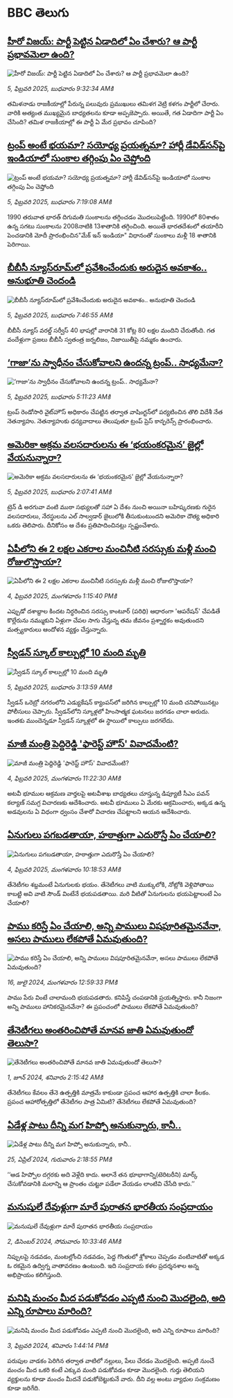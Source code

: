 # BBC తెలుగు## [హీరో విజయ్: పార్టీ పెట్టిన ఏడాదిలో ఏం చేశారు? ఆ పార్టీ ప్రభావమెలా ఉంది?](https://www.bbc.com/telugu/articles/c4g3xqdy1p0o?at_campaign=githubrss)![హీరో విజయ్: పార్టీ పెట్టిన ఏడాదిలో ఏం చేశారు? ఆ పార్టీ ప్రభావమెలా ఉంది?](https://ichef.bbci.co.uk/ace/standard/240/cpsprodpb/1f15/live/26e97dc0-e3a5-11ef-a819-277e390a7a08.jpg)_5, ఫిబ్రవరి 2025, బుధవారం 9:32:34 AMకి_తమిళనాడు రాజకీయాల్లో పేరున్న పలువురు ప్రముఖులు తమిళగ వెట్రి కళగం పార్టీలో చేరారు. వారికి అత్యంత ముఖ్యమైన బాధ్యతలను కూడా అప్పజెప్పారు. అయితే, గత ఏడాదిగా పార్టీ ఏం చేసింది? తమిళ రాజకీయాల్లో ఈ పార్టీ ఏ మేర ప్రభావం చూపింది?## [ట్రంప్ అంటే భయమా? సయోధ్య ప్రయత్నమా? హార్లీ డేవిడ్‌సన్‌పై ఇండియాలో సుంకాల తగ్గింపు ఏం చెప్తోంది](https://www.bbc.com/telugu/articles/c4g9x8vey2vo?at_campaign=githubrss)![ట్రంప్ అంటే భయమా? సయోధ్య ప్రయత్నమా? హార్లీ డేవిడ్‌సన్‌పై ఇండియాలో సుంకాల తగ్గింపు ఏం చెప్తోంది](https://ichef.bbci.co.uk/ace/standard/240/cpsprodpb/519b/live/facc0a50-e38b-11ef-a6db-51cc957ad0c9.jpg)_5, ఫిబ్రవరి 2025, బుధవారం 7:19:08 AMకి_1990 తరువాత భారత్ దిగుమతి సుంకాలను తగ్గించడం మొదలుపెట్టింది. 1990లో 80శాతం ఉన్న సగటు సుంకాలను 2008నాటికి 13శాతానికి తగ్గించింది. అయితే భారతదేశంలో తయారీని పెంచడానికి  మోదీ ప్రారంభించిన"మేక్ ఇన్  ఇండియా" విధానంతో  సుంకాలు మళ్లీ 18 శాతానికి పెరిగాయి.## [బీబీసీ న్యూస్‌రూమ్‌‌లో ప్రవేశించేందుకు అరుదైన అవకాశం.. అనుభూతి చెందండి](https://www.bbc.com/telugu/articles/cn4x9r7ndzwo?at_campaign=githubrss)![బీబీసీ న్యూస్‌రూమ్‌‌లో ప్రవేశించేందుకు అరుదైన అవకాశం.. అనుభూతి చెందండి](https://ichef.bbci.co.uk/ace/standard/240/cpsprodpb/8c29/live/a39c2f00-d23b-11ef-94cb-5f844ceb9e30.png)_5, ఫిబ్రవరి 2025, బుధవారం 7:46:55 AMకి_బీబీసీ న్యూస్ వరల్డ్ సర్వీస్ 40 భాషల్లో వారానికి 31 కోట్ల 80 లక్షల మందిని చేరుతోంది. 
గత వందేళ్లుగా ప్రజలు బీబీసీ స్వతంత్ర జర్నలిజం, నిజాయితీపై నమ్మకం ఉంచారు.## [‘గాజా’ను స్వాధీనం చేసుకోవాలని ఉందన్న ట్రంప్.. సాధ్యమేనా?](https://www.bbc.com/telugu/articles/cx2pwqypwlvo?at_campaign=githubrss)![‘గాజా’ను స్వాధీనం చేసుకోవాలని ఉందన్న ట్రంప్.. సాధ్యమేనా?](https://ichef.bbci.co.uk/ace/standard/240/cpsprodpb/eb2e/live/7ddd6db0-e37f-11ef-93a2-c5af718c473b.jpg)_5, ఫిబ్రవరి 2025, బుధవారం 5:11:23 AMకి_ట్రంప్ రెండోసారి వైట్‌హౌస్‌ అధికారం చేపట్టిన తర్వాత వాషింగ్టన్‌లో పర్యటించిన తొలి విదేశీ నేత నెతన్యాహు. నెతన్యాహుకు ధన్యవాదాలు తెలుపుతూ ట్రంప్ ప్రెస్ కాన్ఫరెన్స్ ప్రారంభించారు.## [అమెరికా అక్రమ వలసదారులను ఈ ‘భయంకరమైన’ జైల్లో వేయనున్నారా?](https://www.bbc.com/telugu/articles/c8r54xel03go?at_campaign=githubrss)![అమెరికా అక్రమ వలసదారులను ఈ ‘భయంకరమైన’ జైల్లో వేయనున్నారా?](https://ichef.bbci.co.uk/ace/standard/240/cpsprodpb/49d3/live/348ed210-e362-11ef-b8bf-d7774055f478.jpg)_5, ఫిబ్రవరి 2025, బుధవారం 2:07:41 AMకి_ట్రెన్ డి అరగువా వంటి ముఠా సభ్యులతో సహా ఏ దేశం నుంచి అయినా బహిష్కరణకు గురైన వలసదారులు, నేరస్థులను ఎల్ సాల్వడార్ జైలులోకి తీసుకుంటుందని అమెరికా దౌత్య అధికారి ఒకరు తెలిపారు. దీనికోసం ఆ దేశం ప్రతిపాదించినట్లు స్పష్టంచేశారు.## [ఏపీలోని ఈ 2 లక్షల ఎకరాల మంచినీటి సరస్సుకు మళ్లీ మంచి రోజులొస్తాయా?](https://www.bbc.com/telugu/articles/c5yve41lpp7o?at_campaign=githubrss)![ఏపీలోని ఈ 2 లక్షల ఎకరాల మంచినీటి సరస్సుకు మళ్లీ మంచి రోజులొస్తాయా?](https://ichef.bbci.co.uk/ace/standard/240/cpsprodpb/3a90/live/5f925930-e2fb-11ef-bd1b-d536627785f2.jpg)_4, ఫిబ్రవరి 2025, మంగళవారం 1:15:40 PMకి_ఎప్పుడో దశాబ్దాల కిందట నిర్ధరించిన సరస్సు కాంటూర్ (పరిధి) ఆధారంగా 'ఆపరేషన్‌' చేపడితే కొల్లేరును నమ్ముకుని ఏళ్లుగా చేపల సాగు చేస్తున్న తమ జీవనం ప్రశ్నార్థకం అవుతుందని మత్స్యకారులు ఆందోళన వ్యక్తం చేస్తున్నారు.## [ స్వీడన్ స్కూల్‌ కాల్పుల్లో 10 మంది మృతి](https://www.bbc.com/telugu/articles/cr531d2ylz8o?at_campaign=githubrss)![ స్వీడన్ స్కూల్‌ కాల్పుల్లో 10 మంది మృతి](https://ichef.bbci.co.uk/ace/standard/240/cpsprodpb/683d/live/c079d040-e367-11ef-bd1b-d536627785f2.jpg)_5, ఫిబ్రవరి 2025, బుధవారం 3:13:59 AMకి_స్వీడన్ ఒరెబ్రో నగరంలోని ఎడ్యుకేషన్ క్యాంపస్‌లో జరిగిన కాల్పుల్లో 10 మంది చనిపోయినట్లు పోలీసులు చెప్పారు.
స్వీడన్‌‌లోని స్కూళ్లలో హింసాత్మక ఘటనలు జరగడం చాలా అరుదు. 
ఇంతకు ముందెన్నడూ స్వీడన్‌  స్కూళ్లలో ఈ స్థాయిలో కాల్పులు జరగలేదు.## [మాజీ మంత్రి పెద్దిరెడ్డి 'ఫారెస్ట్ హౌస్' వివాదమేంటి?](https://www.bbc.com/telugu/articles/c9vm0z187nzo?at_campaign=githubrss)![మాజీ మంత్రి పెద్దిరెడ్డి 'ఫారెస్ట్ హౌస్' వివాదమేంటి?](https://ichef.bbci.co.uk/ace/standard/240/cpsprodpb/1540/live/bd163ee0-e2e3-11ef-9c34-2b19c8701564.jpg)_4, ఫిబ్రవరి 2025, మంగళవారం 11:22:30 AMకి_అటవీ భూముల ఆక్రమణ వార్తలపై అటవీశాఖ బాధ్యతలు చూస్తున్న డిప్యూటీ సీఎం పవన్ కల్యాణ్ సమగ్ర విచారణకు ఆదేశించారు. అటవీ భూములు ఏ మేరకు ఆక్రమించారు, అక్కడ ఉన్న అడవులను ఏ విధంగా ధ్వంసం చేశారో విచారణ చేపట్టాలని ఆయన ఆదేశించారు.## [ఏనుగులు పగబడతాయా, హఠాత్తుగా ఎదురొస్తే ఏం చేయాలి?](https://www.bbc.com/telugu/articles/cj91yrmnllno?at_campaign=githubrss)![ఏనుగులు పగబడతాయా, హఠాత్తుగా ఎదురొస్తే ఏం చేయాలి?](https://ichef.bbci.co.uk/ace/standard/240/cpsprodpb/34f1/live/c3e64150-e2e5-11ef-9c34-2b19c8701564.jpg)_4, ఫిబ్రవరి 2025, మంగళవారం 10:18:53 AMకి_తేనెటీగల శబ్దమంటే ఏనుగులకు భయం. తేనెటీగలు వాటి ముక్కులోకి, నోట్లోకి వెళ్లిపోతాయి కాబట్టి అవి వాటి సౌండ్‌ వింటేనే భయపడతాయి. మరి వీటితో ఏనుగులను భయపెట్టాలంటే ఏం చేయాలి?## [పాము కరిస్తే ఏం చేయాలి, అన్ని పాములు విషపూరితమైనవేనా, అసలు పాములు లేకపోతే ఏమవుతుంది?](https://www.bbc.com/telugu/articles/cy68v5px787o?at_campaign=githubrss)![పాము కరిస్తే ఏం చేయాలి, అన్ని పాములు విషపూరితమైనవేనా, అసలు పాములు లేకపోతే ఏమవుతుంది?](https://ichef.bbci.co.uk/ace/standard/240/cpsprodpb/2b4a/live/9ebd6700-4367-11ef-99bd-e3de731921ae.jpg)_16, జులై 2024, మంగళవారం 12:59:33 PMకి_పాము పేరు వింటే చాలామంది భయపడతారు. కనిపిస్తే చంపడానికి ప్రయత్నిస్తారు. కానీ నిజంగా అన్ని పాములు హానికరమైనవేనా? ఈ ప్రపంచంలో పాములు లేకపోతే ఏమవుతుంది?## [తేనెటీగలు అంతరించిపోతే మానవ జాతి ఏమవుతుందో తెలుసా?](https://www.bbc.com/telugu/articles/clee3p3lzvxo?at_campaign=githubrss)![తేనెటీగలు అంతరించిపోతే మానవ జాతి ఏమవుతుందో తెలుసా?](https://ichef.bbci.co.uk/ace/standard/240/cpsprodpb/c493/live/e4dfab00-1f6b-11ef-80aa-699d54c46324.jpg)_1, జూన్ 2024, శనివారం 2:15:42 AMకి_తేనెటీగలు కేవలం తేనె ఉత్పత్తికి మాత్రమే కాకుండా ప్రపంచ ఆహార ఉత్పత్తికి చాలా కీలకం. ప్రపంచ ఆహారోత్పత్తిలో తేనెటీగల పాత్ర ఏమిటి? తేనెటీగలు లేకపోతే ఏమవుతుంది?## [ఏడేళ్ల పాటు దీన్ని మగ హిప్పో అనుకున్నారు, కానీ..](https://www.bbc.com/telugu/articles/c4n160yk0ylo?at_campaign=githubrss)![ఏడేళ్ల పాటు దీన్ని మగ హిప్పో అనుకున్నారు, కానీ..](https://ichef.bbci.co.uk/ace/standard/240/cpsprodpb/e37f/live/c97dde00-02ff-11ef-82e8-cd354766a224.jpg)_25, ఏప్రిల్ 2024, గురువారం 2:18:55 PMకి_‘‘ఆడ హిప్పోల దగ్గరకు అది వెళ్లేది కాదు. అలానే తన భూభాగాన్ని(టెరిటరీని) మార్క్ చేసుకోవడానికి మలాన్ని ఆ ప్రాంతం చుట్టూ పడేలా వేయడం లాంటివి చేసేది కాదు.’’## [మనుషులే దేవుళ్లుగా మారే పురాతన భారతీయ సంప్రదాయం](https://www.bbc.com/telugu/articles/cvg73x7p22do?at_campaign=githubrss)![మనుషులే దేవుళ్లుగా మారే పురాతన భారతీయ సంప్రదాయం](https://ichef.bbci.co.uk/ace/standard/240/cpsprodpb/66bf/live/97bb71e0-afff-11ef-bdf5-b7cb2fa86e10.jpg)_2, డిసెంబర్ 2024, సోమవారం 10:33:46 AMకి_నిప్పులపై నడవడం, మంటల్లోంచి నడవడం, పెద్ద గొంతులో శ్లోకాలు చెప్పడం వంటివాటితో అక్కడ ఓ రకమైన ఉద్విగ్న వాతావరణం ఉంటుంది. ఇది సంప్రదాయ కళల ప్రదర్శనశాల అన్న అభిప్రాయం కలిగిస్తుంది.## [మనిషి మంచం మీద పడుకోవడం ఎప్పటి నుంచి మొదలైంది, అది ఎన్ని రూపాలు మారింది?](https://www.bbc.com/telugu/articles/cjk6edmdyrro?at_campaign=githubrss)![మనిషి మంచం మీద పడుకోవడం ఎప్పటి నుంచి మొదలైంది, అది ఎన్ని రూపాలు మారింది?](https://ichef.bbci.co.uk/ace/standard/240/cpsprodpb/5b17/live/29ab2f70-bea5-11ee-896d-39d9bd3cadbb.png)_3, ఫిబ్రవరి 2024, శనివారం 1:44:14 PMకి_పరుపుల వాడకం పెరిగిన తర్వాత వాటిలో నల్లులు, పేలు చేరడం మొదలైంది. అప్పటి నుంచే మంచం మీద ఒకరి కంటే ఎక్కువ మంది పడుకోవడం కూడా మొదలైంది. 
గుర్తు తెలియని వ్యక్తులను కూడా మంచం మీదనే పడుకోబెట్టుకునే వారు. దీని వల్ల అంటు వ్యాధుల సంక్రమణం కూడా జరిగేది.